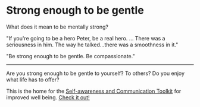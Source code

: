 # Strong enough to be gentle

What does it mean to be mentally strong?

"If you're going to be a hero Peter, be a real hero. ... There was a seriousness in him. The way he talked...there was a smoothness in it."

"Be strong enough to be gentle. Be compassionate."

---
Are you strong enough to be gentle to yourself? To others? Do you enjoy what life has to offer?

This is the home for the [Self-awareness and Communication Toolkit](https://go.strongenoughtobegentle.com/) for improved well being. [Check it out!](https://go.strongenoughtobegentle.com/)
